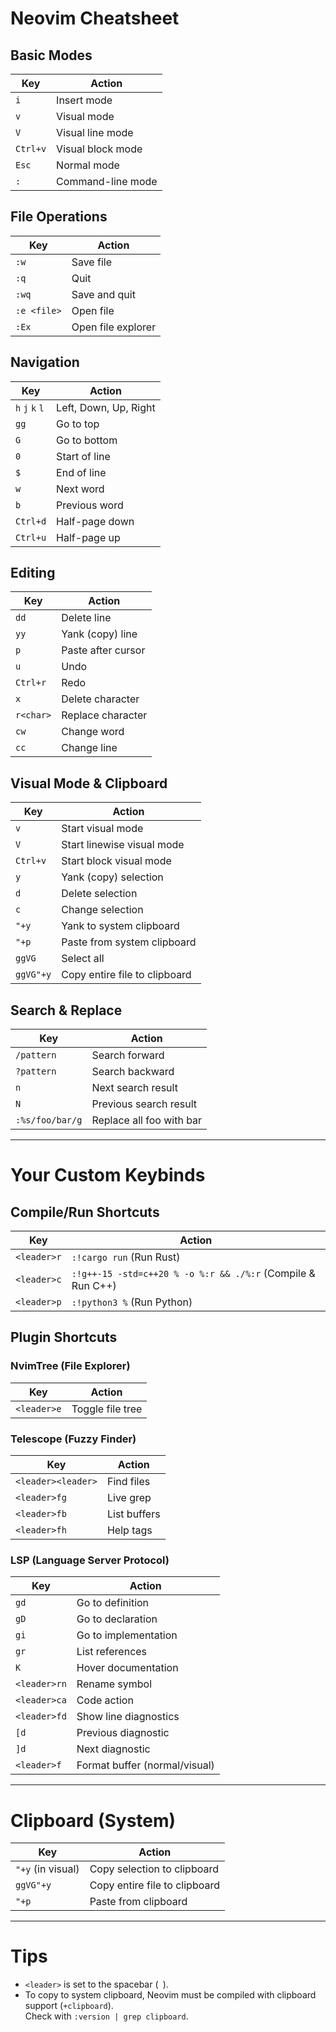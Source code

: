 # Neovim Cheatsheet

## Basic Modes
| Key         | Action                        |
|-------------|------------------------------|
| `i`         | Insert mode                  |
| `v`         | Visual mode                  |
| `V`         | Visual line mode             |
| `Ctrl+v`    | Visual block mode            |
| `Esc`       | Normal mode                  |
| `:`         | Command-line mode            |

## File Operations
| Key         | Action                        |
|-------------|------------------------------|
| `:w`        | Save file                    |
| `:q`        | Quit                         |
| `:wq`       | Save and quit                |
| `:e <file>` | Open file                    |
| `:Ex`       | Open file explorer           |

## Navigation
| Key         | Action                        |
|-------------|------------------------------|
| `h` `j` `k` `l` | Left, Down, Up, Right   |
| `gg`        | Go to top                    |
| `G`         | Go to bottom                 |
| `0`         | Start of line                |
| `$`         | End of line                  |
| `w`         | Next word                    |
| `b`         | Previous word                |
| `Ctrl+d`    | Half-page down               |
| `Ctrl+u`    | Half-page up                 |

## Editing
| Key         | Action                        |
|-------------|------------------------------|
| `dd`        | Delete line                  |
| `yy`        | Yank (copy) line             |
| `p`         | Paste after cursor           |
| `u`         | Undo                         |
| `Ctrl+r`    | Redo                         |
| `x`         | Delete character             |
| `r<char>`   | Replace character            |
| `cw`        | Change word                  |
| `cc`        | Change line                  |

## Visual Mode & Clipboard
| Key         | Action                        |
|-------------|------------------------------|
| `v`         | Start visual mode            |
| `V`         | Start linewise visual mode   |
| `Ctrl+v`    | Start block visual mode      |
| `y`         | Yank (copy) selection        |
| `d`         | Delete selection             |
| `c`         | Change selection             |
| `"+y`       | Yank to system clipboard     |
| `"+p`       | Paste from system clipboard  |
| `ggVG`      | Select all                   |
| `ggVG"+y`   | Copy entire file to clipboard|

## Search & Replace
| Key         | Action                        |
|-------------|------------------------------|
| `/pattern`  | Search forward               |
| `?pattern`  | Search backward              |
| `n`         | Next search result           |
| `N`         | Previous search result       |
| `:%s/foo/bar/g` | Replace all foo with bar |

---

# Your Custom Keybinds

## Compile/Run Shortcuts
| Key                | Action                        |
|--------------------|------------------------------|
| `<leader>r`        | `:!cargo run` (Run Rust)      |
| `<leader>c`        | `:!g++-15 -std=c++20 % -o %:r && ./%:r` (Compile & Run C++) |
| `<leader>p`        | `:!python3 %` (Run Python)    |

## Plugin Shortcuts

### NvimTree (File Explorer)
| Key                | Action                        |
|--------------------|------------------------------|
| `<leader>e`        | Toggle file tree              |

### Telescope (Fuzzy Finder)
| Key                | Action                        |
|--------------------|------------------------------|
| `<leader><leader>` | Find files                    |
| `<leader>fg`       | Live grep                     |
| `<leader>fb`       | List buffers                  |
| `<leader>fh`       | Help tags                     |

### LSP (Language Server Protocol)
| Key                | Action                        |
|--------------------|------------------------------|
| `gd`               | Go to definition              |
| `gD`               | Go to declaration             |
| `gi`               | Go to implementation          |
| `gr`               | List references               |
| `K`                | Hover documentation           |
| `<leader>rn`       | Rename symbol                 |
| `<leader>ca`       | Code action                   |
| `<leader>fd`       | Show line diagnostics         |
| `[d`               | Previous diagnostic           |
| `]d`               | Next diagnostic               |
| `<leader>f`        | Format buffer (normal/visual) |

---

# Clipboard (System)
| Key                | Action                        |
|--------------------|------------------------------|
| `"+y` (in visual)  | Copy selection to clipboard   |
| `ggVG"+y`          | Copy entire file to clipboard |
| `"+p`              | Paste from clipboard          |

---

# Tips
- `<leader>` is set to the spacebar (` `).
- To copy to system clipboard, Neovim must be compiled with clipboard support (`+clipboard`).  
  Check with `:version | grep clipboard`.
